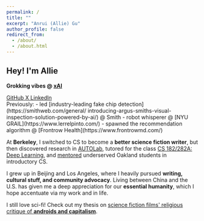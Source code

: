 ```yaml
---
permalink: /
title: ""
excerpt: "Anrui (Allie) Gu"
author_profile: false
redirect_from:
  - /about/
  - /about.html
---
```


<div class="hero-section hero-section--compact" markdown="1">

## Hey! I'm Allie

**Grokking vibes @ [xAI](https://x.ai/)**

<div class="contact-section contact-section--top" markdown="1">

<div class="social-links">
  <a href="https://github.com/anruigu" class="social-link">
    <i class="fab fa-github"></i>
    <span>GitHub</span>
  </a>
  <a href="https://twitter.com/yutu0523" class="social-link">
    <i class="fab fa-twitter"></i>
    <span>X</span>
  </a>
  <a href="https://linkedin.com/in/anruigu" class="social-link">
    <i class="fab fa-linkedin"></i>
    <span>LinkedIn</span>
  </a>
</div>

</div>

<div class="previously-section" markdown="1">
Previously:
- led [industry-leading fake chip detection](https://smithweb.com/general/ introducing-argus-smiths-visual-inspection-solution-powered-by-ai/) @ Smith
- robot whisperer @ [NYU GRAIL](https://www.lerrelpinto.com/)
- spawned the recommendation algorithm @ [Frontrow Health](https://www.frontrowmd.com/)
</div>

At **Berkeley**, I switched to CS to become a **better science fiction writer**, but then discovered research in [AUTOLab](https://autolab.berkeley.edu), tutored for the class [CS 182/282A: Deep Learning](https://inst.eecs.berkeley.edu/~cs182/fa22/), and [mentored](https://www.berkeleyanova.org/) underserved Oakland students in introductory CS.

I grew up in Beijing and Los Angeles, where I heavily pursued **writing, cultural stuff, and community advocacy**. Living between China and the U.S. has given me a deep appreciation for our **essential humanity**, which I hope accentuate via my work and in life. 

I still love sci-fi! Check out my thesis on [science fiction films' religious critique of **androids and capitalism**](https://docs.google.com/document/d/19uDgbFswI1c3j_xoZVTU2A9e8JVsoKfk/edit?usp=sharing&ouid=110117410702290972624&rtpof=true&sd=true).

